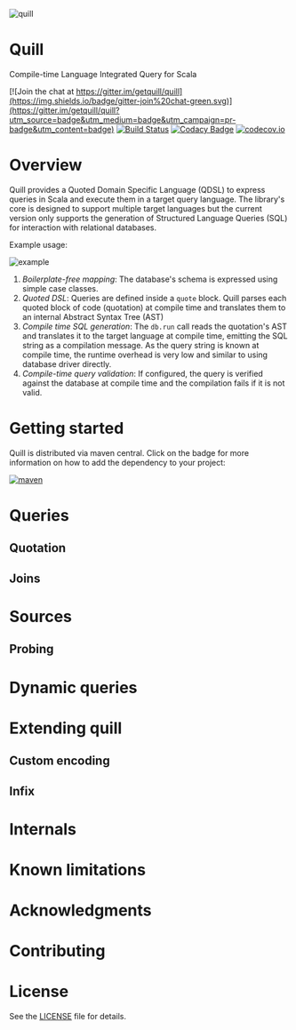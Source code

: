 ![quill](https://raw.githubusercontent.com/getquill/quill/master/quill.png)
# Quill
Compile-time Language Integrated Query for Scala

[![Join the chat at https://gitter.im/getquill/quill](https://img.shields.io/badge/gitter-join%20chat-green.svg)](https://gitter.im/getquill/quill?utm_source=badge&utm_medium=badge&utm_campaign=pr-badge&utm_content=badge)
[![Build Status](https://img.shields.io/travis/getquill/quill.svg)](https://api.travis-ci.org/getquill/quill.svg?branch=master)
[![Codacy Badge](https://img.shields.io/codacy/36ab84c7ff43480489df9b7312a4bdc1.svg)](https://www.codacy.com/app/fwbrasil/quill)
[![codecov.io](https://img.shields.io/codecov/c/github/getquill/quill.svg)](http://codecov.io/github/getquill/quill?branch=master)

# Overview #

Quill provides a Quoted Domain Specific Language (QDSL) to express queries in Scala and execute them in a target query language. The library's core is designed to support multiple target languages but the current version only supports the generation of Structured Language Queries (SQL) for interaction with relational databases.

Example usage:

![example](https://raw.githubusercontent.com/getquill/quill/master/example.gif)

1. *Boilerplate-free mapping*: The database's schema is expressed using simple case classes.
2. *Quoted DSL*: Queries are defined inside a `quote` block. Quill parses each quoted block of code (quotation) at compile time and translates them to an internal Abstract Syntax Tree (AST)
3. *Compile time SQL generation*: The `db.run` call reads the quotation's AST and translates it to the target language at compile time, emitting the SQL string as a compilation message. As the query string is known at compile time, the runtime overhead is very low and similar to using database driver directly.
4. *Compile-time query validation*: If configured, the query is verified against the database at compile time and the compilation fails if it is not valid.

# Getting started #

Quill is distributed via maven central. Click on the badge for more information on how to add the dependency to your project:

[![maven](https://img.shields.io/maven-central/v/io.getquill/quill_2.11.svg)](http://search.maven.org/#search%7Cga%7C1%7Cg%3A%22io.getquill%22)

# Queries #

## Quotation ##

## Joins ##



# Sources #

## Probing ##

# Dynamic queries #

# Extending quill #

## Custom encoding ##

## Infix ##

# Internals #

# Known limitations #

# Acknowledgments #

# Contributing #

# License #

See the [LICENSE](https://github.com/getquill/quill/blob/master/LICENSE.txt) file for details.